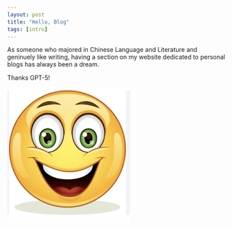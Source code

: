 ```yaml
---
layout: post
title: "Hello, Blog"
tags: [intro]
---
```


As someone who majored in Chinese Language and Literature and geninuely like writing, having a section on my website dedicated to personal blogs has always been a dream. 

Thanks GPT-5!

![](/assets/images/posts/2025/smile.png)